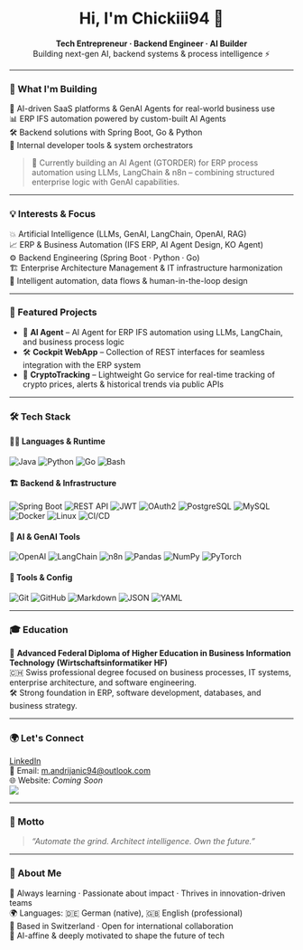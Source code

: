 <h1 align="center">Hi, I'm Chickiii94 👋</h1>

<p align="center">
<b>Tech Entrepreneur · Backend Engineer · AI Builder</b><br/>
Building next-gen AI, backend systems & process intelligence ⚡️
</p>

---

### 🚀 What I'm Building

🧠 AI-driven SaaS platforms & GenAI Agents for real-world business use  
📊 ERP IFS automation powered by custom-built AI Agents  
🛠 Backend solutions with Spring Boot, Go & Python  
🔄 Internal developer tools & system orchestrators  

> 🤖 Currently building an AI Agent (GTORDER) for ERP process automation using LLMs, LangChain & n8n – combining structured enterprise logic with GenAI capabilities.

---

### 💡 Interests & Focus

💥 Artificial Intelligence (LLMs, GenAI, LangChain, OpenAI, RAG)  
📈 ERP & Business Automation (IFS ERP, AI Agent Design, KO Agent)  
⚙️ Backend Engineering (Spring Boot · Python · Go)  
🏗  Enterprise Architecture Management & IT infrastructure harmonization  
🧠 Intelligent automation, data flows & human-in-the-loop design  

---

### 🧩 Featured Projects

- 🤖 **AI Agent** – AI Agent for ERP IFS automation using LLMs, LangChain, and business process logic  
- 🛠 **Cockpit WebApp** – Collection of REST interfaces for seamless integration with the ERP system  
- 🔐 **CryptoTracking** – Lightweight Go service for real-time tracking of crypto prices, alerts & historical trends via public APIs

---

### 🛠 Tech Stack

#### 🧑‍💻 Languages & Runtime
![Java](https://img.shields.io/badge/Java-ED8B00?style=for-the-badge&logo=java&logoColor=white)
![Python](https://img.shields.io/badge/Python-3776AB?style=for-the-badge&logo=python&logoColor=white)
![Go](https://img.shields.io/badge/Go-00ADD8?style=for-the-badge&logo=go&logoColor=white)
![Bash](https://img.shields.io/badge/Bash-121011?style=for-the-badge&logo=gnu-bash&logoColor=white)

#### 🏗️ Backend & Infrastructure
![Spring Boot](https://img.shields.io/badge/Spring_Boot-6DB33F?style=for-the-badge&logo=spring-boot&logoColor=white)
![REST API](https://img.shields.io/badge/REST_API-FF6F61?style=for-the-badge&logo=api&logoColor=white)
![JWT](https://img.shields.io/badge/JWT-000000?style=for-the-badge&logo=jsonwebtokens&logoColor=white)
![OAuth2](https://img.shields.io/badge/OAuth2-8A2BE2?style=for-the-badge)
![PostgreSQL](https://img.shields.io/badge/PostgreSQL-4169E1?style=for-the-badge&logo=postgresql&logoColor=white)
![MySQL](https://img.shields.io/badge/MySQL-4479A1?style=for-the-badge&logo=mysql&logoColor=white)
![Docker](https://img.shields.io/badge/Docker-2496ED?style=for-the-badge&logo=docker&logoColor=white)
![Linux](https://img.shields.io/badge/Linux-FCC624?style=for-the-badge&logo=linux&logoColor=black)
![CI/CD](https://img.shields.io/badge/GitHub_Actions-2088FF?style=for-the-badge&logo=github-actions&logoColor=white)

#### 🤖 AI & GenAI Tools
![OpenAI](https://img.shields.io/badge/OpenAI-412991?style=for-the-badge&logo=openai&logoColor=white)
![LangChain](https://img.shields.io/badge/LangChain-2f2f2f?style=for-the-badge)
![n8n](https://img.shields.io/badge/n8n-FE652F?style=for-the-badge&logo=n8n&logoColor=white)
![Pandas](https://img.shields.io/badge/Pandas-150458?style=for-the-badge&logo=pandas&logoColor=white)
![NumPy](https://img.shields.io/badge/Numpy-013243?style=for-the-badge&logo=numpy&logoColor=white)
![PyTorch](https://img.shields.io/badge/PyTorch-EE4C2C?style=for-the-badge&logo=pytorch&logoColor=white)

#### 🧰 Tools & Config
![Git](https://img.shields.io/badge/Git-F05032?style=for-the-badge&logo=git&logoColor=white)
![GitHub](https://img.shields.io/badge/GitHub-181717?style=for-the-badge&logo=github&logoColor=white)
![Markdown](https://img.shields.io/badge/Markdown-000000?style=for-the-badge&logo=markdown&logoColor=white)
![JSON](https://img.shields.io/badge/JSON-000000?style=for-the-badge&logo=json&logoColor=white)
![YAML](https://img.shields.io/badge/YAML-000000?style=for-the-badge&logo=yaml&logoColor=white)

---

### 🎓 Education

📘 **Advanced Federal Diploma of Higher Education in Business Information Technology (Wirtschaftsinformatiker HF)**  
🇨🇭 Swiss professional degree focused on business processes, IT systems, enterprise architecture, and software engineering.  
🛠 Strong foundation in ERP, software development, databases, and business strategy.

---

### 🌍 Let's Connect


[LinkedIn](https://www.linkedin.com/in/marinko-andrijanic-099b9021b/)  
📧 Email: m.andrijanic94@outlook.com  
🌐 Website: *Coming Soon*  
<a href="#"><img src="https://img.shields.io/badge/Website-Coming_Soon-ffcc00?style=flat-square&logo=google-chrome&logoColor=black"/></a>

---

### 💬 Motto

> *“Automate the grind. Architect intelligence. Own the future.”*

---

### 🙌 About Me

🌱 Always learning · Passionate about impact · Thrives in innovation-driven teams  
🌍 Languages: 🇩🇪 German (native), 🇬🇧 English (professional)  
📍 Based in Switzerland · Open for international collaboration  
🚀 AI-affine & deeply motivated to shape the future of tech
